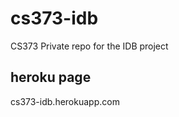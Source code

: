 cs373-idb
=========

CS373 Private repo for the IDB project


heroku page
---
cs373-idb.herokuapp.com
